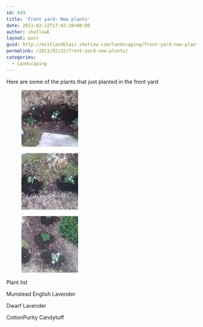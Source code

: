 ```yaml
---
id: 649
title: 'Front yard: New plants'
date: 2011-02-22T17:42:28+00:00
author: shotlowb
layout: post
guid: http://mistiandblair.shotlow.com/landscaping/front-yard-new-plants/
permalink: /2011/02/22/front-yard-new-plants/
categories:
  - Landscaping
---
```

Here are some of the plants that just planted in the front yard

<div id='gallery-13' class='gallery galleryid-649 gallery-columns-3 gallery-size-thumbnail'>
  <figure class='gallery-item'> 
  
  <div class='gallery-icon landscape'>
    <a href='/vendor/uploads/2011/02/IMG00030-20110222-1726-e1298419683145.jpg'><img width="150" height="150" src="/vendor/uploads/2011/02/IMG00030-20110222-1726-e1298419683145-150x150.jpg" class="attachment-thumbnail size-thumbnail" alt="Lavendar, too" /></a>
  </div></figure><figure class='gallery-item'> 
  
  <div class='gallery-icon landscape'>
    <a href='/vendor/uploads/2011/02/IMG00031-20110222-1726-e1298419838989.jpg'><img width="150" height="150" src="/vendor/uploads/2011/02/IMG00031-20110222-1726-e1298419838989-150x150.jpg" class="attachment-thumbnail size-thumbnail" alt="Lavender" /></a>
  </div></figure><figure class='gallery-item'> 
  
  <div class='gallery-icon portrait'>
    <a href='/vendor/uploads/2011/02/IMG00032-20110222-1727-e1298419741746.jpg'><img width="150" height="150" src="/vendor/uploads/2011/02/IMG00032-20110222-1727-e1298419741746-150x150.jpg" class="attachment-thumbnail size-thumbnail" alt="Lavender" /></a>
  </div></figure>
</div>

Plant list
  
Munstead English Lavender
  
Dwarf Lavender
  
CottonPurity Candytuff